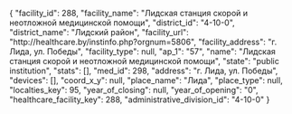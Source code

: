 {
    "facility_id": 288,
    "facility_name": "Лидская станция скорой и неотложной медицинской помощи",
    "district_id": "4-10-0",
    "district_name": "Лидский район",
    "facility_url": "http:\/\/healthcare.by\/instinfo.php?orgnum=5806",
    "facility_address": "г. Лида, ул. Победы",
    "facility_type": null,
    "ap_1": "57",
    "name": "Лидская станция скорой и неотложной медицинской помощи",
    "state": "public institution",
    "stats": [],
    "med_id": 298,
    "address": "г. Лида, ул. Победы",
    "devices": [],
    "coord_x_y": null,
    "place_name": "Лида",
    "place_type": null,
    "localties_key": 95,
    "year_of_closing": null,
    "year_of_opening": "0",
    "healthcare_facility_key": 288,
    "administrative_division_id": "4-10-0"
}